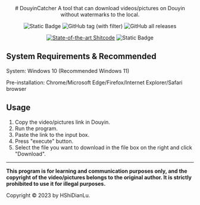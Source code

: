 <center># DouyinCatcher
A  tool that can download videos/pictures on Douyin without watermarks to the local.

![Static Badge](https://img.shields.io/badge/Platform-Windows-Vue)
![GitHub tag (with filter)](https://img.shields.io/github/v/tag/XiaoShen2020/DouyinCatcher?label=Version&color=vue)
![GitHub all releases](https://img.shields.io/github/downloads/XiaoShen2020/DouyinCatcher/total?label=Downloads&color=vue)

[![State-of-the-art Shitcode](https://img.shields.io/static/v1?label=State-of-the-art&message=Shitcode&color=7B5804)](https://github.com/trekhleb/state-of-the-art-shitcode)
![Static Badge](https://img.shields.io/badge/Language-Python-blue)
</center>

## System Requirements & Recommended
System: Windows 10 (Recommended Windows 11)

Pre-installation: Chrome/Microsoft Edge/Firefox/Internet Explorer/Safari browser

## Usage
1. Copy the video/pictures link in Douyin.
2. Run the program.
3. Paste the link to the input box.
4. Press "execute" button.
5. Select the file you want to download in the file box on the right and click "Download".
---
**This program is for learning and communication purposes only, and the copyright of the video/pictures belongs to the original author. It is strictly prohibited to use it for illegal purposes.**

Copyright © 2023 by HShiDianLu.
